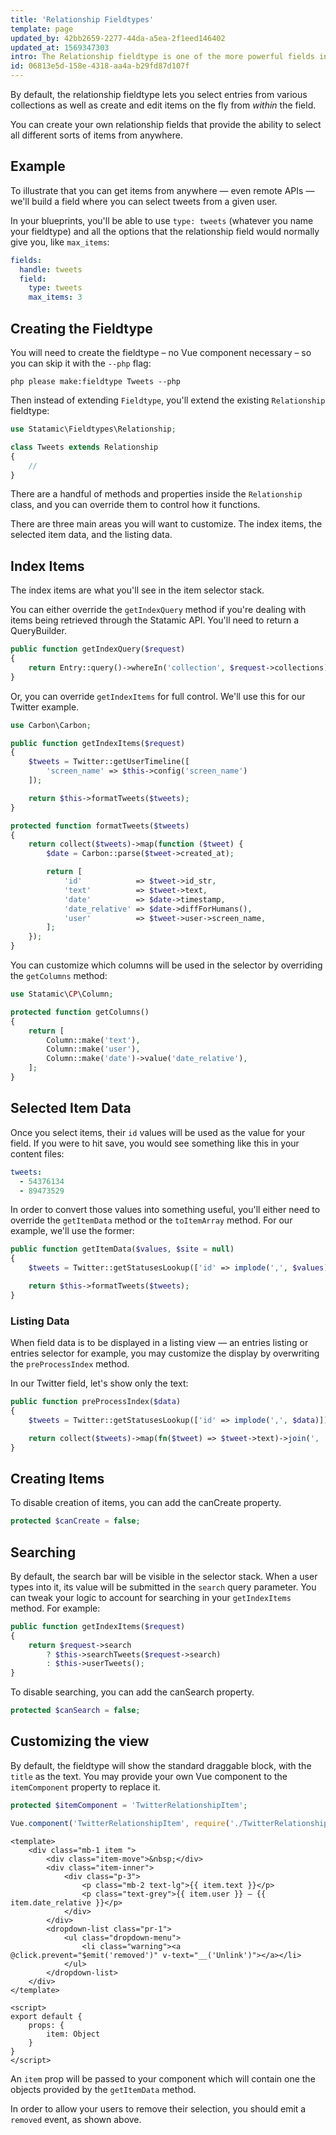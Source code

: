 ```yaml
---
title: 'Relationship Fieldtypes'
template: page
updated_by: 42bb2659-2277-44da-a5ea-2f1eed146402
updated_at: 1569347303
intro: The Relationship fieldtype is one of the more powerful fields in Statamic's core. So powerful, in fact, that it earns its very own page in the docs. This is that page.
id: 06813e5d-158e-4318-aa4a-b29fd87d107f
---
```

By default, the relationship fieldtype lets you select entries from various collections as well as create and edit items on the fly from _within_ the field.

You can create your own relationship fields that provide the ability to select all different sorts of items from anywhere.

## Example

To illustrate that you can get items from anywhere — even remote APIs — we'll build a field where you can select tweets from a given user.

In your blueprints, you'll be able to use `type: tweets` (whatever you name your fieldtype) and all the options that the relationship field would normally give you, like `max_items`:

``` yaml
fields:
  handle: tweets
  field:
    type: tweets
    max_items: 3
```

## Creating the Fieldtype

You will need to create the fieldtype – no Vue component necessary – so you can skip it with the <nobr>`--php`</nobr> flag:

``` shell
php please make:fieldtype Tweets --php
```

Then instead of extending `Fieldtype`, you'll extend the existing `Relationship` fieldtype:

``` php
use Statamic\Fieldtypes\Relationship;

class Tweets extends Relationship
{
    //
}
```

There are a handful of methods and properties inside the `Relationship` class, and you can override them to control how it functions.

There are three main areas you will want to customize. The index items, the selected item data, and the listing data.

## Index Items

The index items are what you'll see in the item selector stack.

You can either override the `getIndexQuery` method if you're dealing with items being retrieved through the Statamic API. You'll need to return a QueryBuilder.

``` php
public function getIndexQuery($request)
{
    return Entry::query()->whereIn('collection', $request->collections);
}
```

Or, you can override `getIndexItems` for full control. We'll use this for our Twitter example.

``` php
use Carbon\Carbon;

public function getIndexItems($request)
{
    $tweets = Twitter::getUserTimeline([
        'screen_name' => $this->config('screen_name')
    ]);

    return $this->formatTweets($tweets);
}

protected function formatTweets($tweets)
{
    return collect($tweets)->map(function ($tweet) {
        $date = Carbon::parse($tweet->created_at);

        return [
            'id'            => $tweet->id_str,
            'text'          => $tweet->text,
            'date'          => $date->timestamp,
            'date_relative' => $date->diffForHumans(),
            'user'          => $tweet->user->screen_name,
        ];
    });
}
```

You can customize which columns will be used in the selector by overriding the `getColumns` method:

``` php
use Statamic\CP\Column;

protected function getColumns()
{
    return [
        Column::make('text'),
        Column::make('user'),
        Column::make('date')->value('date_relative'),
    ];
}
```

## Selected Item Data

Once you select items, their `id` values will be used as the value for your field. If you were to hit save, you would see
something like this in your content files:

``` yaml
tweets:
  - 54376134
  - 89473529
```

In order to convert those values into something useful, you'll either need to override the `getItemData` method or the `toItemArray` method. For our example, we'll use the former:

``` php
public function getItemData($values, $site = null)
{
    $tweets = Twitter::getStatusesLookup(['id' => implode(',', $values)]);

    return $this->formatTweets($tweets);
}
```

### Listing Data

When field data is to be displayed in a listing view — an entries listing or entries selector for example, you may customize the display by overwriting the `preProcessIndex` method.

In our Twitter field, let's show only the text:

```php
public function preProcessIndex($data)
{
    $tweets = Twitter::getStatusesLookup(['id' => implode(',', $data)]);

    return collect($tweets)->map(fn($tweet) => $tweet->text)->join(', ');
}
```

## Creating Items

To disable creation of items, you can add the canCreate property.

``` php
protected $canCreate = false;
```


## Searching

By default, the search bar will be visible in the selector stack. When a user types into it, its value will be submitted in the `search` query parameter. You can tweak your logic to account for searching in your `getIndexItems` method. For example:

``` php
public function getIndexItems($request)
{
    return $request->search
        ? $this->searchTweets($request->search)
        : $this->userTweets();
}
```

To disable searching, you can add the canSearch property.

``` php
protected $canSearch = false;
```


## Customizing the view

By default, the fieldtype will show the standard draggable block, with the `title` as the text. You may provide your
own Vue component to the `itemComponent` property to replace it.

``` php
protected $itemComponent = 'TwitterRelationshipItem';
```

``` js
Vue.component('TwitterRelationshipItem', require('./TwitterRelationshipItem.vue'));
```

``` vue
<template>
    <div class="mb-1 item ">
        <div class="item-move">&nbsp;</div>
        <div class="item-inner">
            <div class="p-3">
                <p class="mb-2 text-lg">{{ item.text }}</p>
                <p class="text-grey">{{ item.user }} – {{ item.date_relative }}</p>
            </div>
        </div>
        <dropdown-list class="pr-1">
            <ul class="dropdown-menu">
                <li class="warning"><a @click.prevent="$emit('removed')" v-text="__('Unlink')"></a></li>
            </ul>
        </dropdown-list>
    </div>
</template>

<script>
export default {
    props: {
        item: Object
    }
}
</script>
```

An `item` prop will be passed to your component which will contain one the objects provided by the `getItemData` method.

In order to allow your users to remove their selection, you should emit a `removed` event, as shown above.
